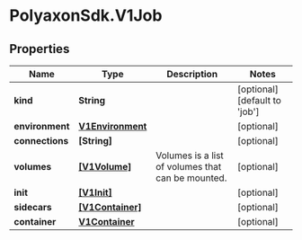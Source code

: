 # PolyaxonSdk.V1Job

## Properties
Name | Type | Description | Notes
------------ | ------------- | ------------- | -------------
**kind** | **String** |  | [optional] [default to 'job']
**environment** | [**V1Environment**](V1Environment.md) |  | [optional] 
**connections** | **[String]** |  | [optional] 
**volumes** | [**[V1Volume]**](V1Volume.md) | Volumes is a list of volumes that can be mounted. | [optional] 
**init** | [**[V1Init]**](V1Init.md) |  | [optional] 
**sidecars** | [**[V1Container]**](V1Container.md) |  | [optional] 
**container** | [**V1Container**](V1Container.md) |  | [optional] 



